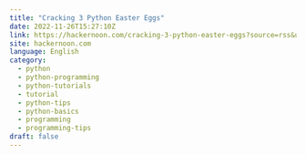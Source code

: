 ```yaml
---
title: "Cracking 3 Python Easter Eggs"
date: 2022-11-26T15:27:10Z
link: https://hackernoon.com/cracking-3-python-easter-eggs?source=rss&utm_medium=RSS&utm_source=news.12bit.vn
site: hackernoon.com
language: English
category:
  - python
  - python-programming
  - python-tutorials
  - tutorial
  - python-tips
  - python-basics
  - programming
  - programming-tips
draft: false
---
```

